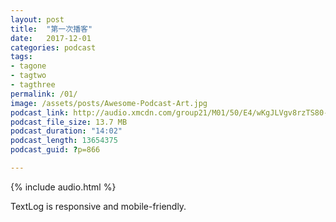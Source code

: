 ```yaml
---
layout: post
title:  "第一次播客"
date:   2017-12-01
categories: podcast
tags:
- tagone
- tagtwo
- tagthree
permalink: /01/
image: /assets/posts/Awesome-Podcast-Art.jpg
podcast_link: http://audio.xmcdn.com/group21/M01/50/E4/wKgJLVgv8rzTS80-ADCtbriC2aM082.m4a
podcast_file_size: 13.7 MB
podcast_duration: "14:02"
podcast_length: 13654375
podcast_guid: ?p=866

---
```


{% include audio.html %}

TextLog is responsive and mobile-friendly.
